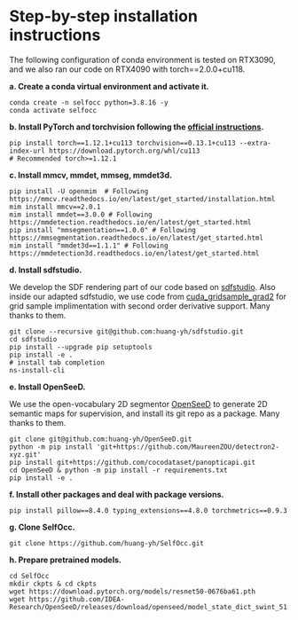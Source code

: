 <!-- template from bevformer -->
# Step-by-step installation instructions

The following configuration of conda environment is tested on RTX3090, and we also ran our code on RTX4090 with torch==2.0.0+cu118.


**a. Create a conda virtual environment and activate it.**
```shell
conda create -n selfocc python=3.8.16 -y
conda activate selfocc
```

**b. Install PyTorch and torchvision following the [official instructions](https://pytorch.org/).**
```shell
pip install torch==1.12.1+cu113 torchvision==0.13.1+cu113 --extra-index-url https://download.pytorch.org/whl/cu113
# Recommended torch>=1.12.1
```

**c. Install mmcv, mmdet, mmseg, mmdet3d.**
```shell
pip install -U openmim  # Following https://mmcv.readthedocs.io/en/latest/get_started/installation.html
mim install mmcv==2.0.1
mim install mmdet==3.0.0 # Following https://mmdetection.readthedocs.io/en/latest/get_started.html
pip install "mmsegmentation==1.0.0" # Following https://mmsegmentation.readthedocs.io/en/latest/get_started.html
mim install "mmdet3d==1.1.1" # Following https://mmdetection3d.readthedocs.io/en/latest/get_started.html
```

**d. Install sdfstudio.**

We develop the SDF rendering part of our code based on [sdfstudio](https://github.com/autonomousvision/sdfstudio). Also inside our adapted sdfstudio, we use code from [cuda_gridsample_grad2](https://github.com/AliaksandrSiarohin/cuda-gridsample-grad2) for grid sample implimentation with second order derivative support. Many thanks to them.
```shell
git clone --recursive git@github.com:huang-yh/sdfstudio.git
cd sdfstudio
pip install --upgrade pip setuptools
pip install -e .
# install tab completion
ns-install-cli
```

**e. Install OpenSeeD.**

We use the open-vocabulary 2D segmentor [OpenSeeD](https://github.com/IDEA-Research/OpenSeeD) to generate 2D semantic maps for supervision, and install its git repo as a package. Many thanks to them.
```shell
git clone git@github.com:huang-yh/OpenSeeD.git
python -m pip install 'git+https://github.com/MaureenZOU/detectron2-xyz.git'
pip install git+https://github.com/cocodataset/panopticapi.git
cd OpenSeeD & python -m pip install -r requirements.txt
pip install -e .
```

**f. Install other packages and deal with package versions.**
```shell
pip install pillow==8.4.0 typing_extensions==4.8.0 torchmetrics==0.9.3
```


**g. Clone SelfOcc.**
```
git clone https://github.com/huang-yh/SelfOcc.git
```

**h. Prepare pretrained models.**
```shell
cd SelfOcc
mkdir ckpts & cd ckpts
wget https://download.pytorch.org/models/resnet50-0676ba61.pth
wget https://github.com/IDEA-Research/OpenSeeD/releases/download/openseed/model_state_dict_swint_51.2ap.pt
```

